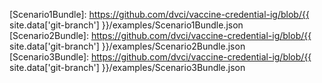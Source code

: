 [RFC 2119]: https://tools.ietf.org/html/rfc2119
[SMART Health Card]: https://smarthealth.cards/
[SMART Health Cards]: https://smarthealth.cards/
[SMART Health Cards Framework]: https://spec.smarthealth.cards/

[Scenario1Bundle]: https://github.com/dvci/vaccine-credential-ig/blob/{{ site.data['git-branch'] }}/examples/Scenario1Bundle.json
[Scenario2Bundle]: https://github.com/dvci/vaccine-credential-ig/blob/{{ site.data['git-branch'] }}/examples/Scenario2Bundle.json
[Scenario3Bundle]: https://github.com/dvci/vaccine-credential-ig/blob/{{ site.data['git-branch'] }}/examples/Scenario3Bundle.json

<!-- Code systems and value sets -->
[CVX]: https://www2a.cdc.gov/vaccines/iis/iisstandards/vaccines.asp?rpt=cvx
[SNOMED-CT]: https://www.snomed.org
[GTIN]: https://www.gs1.org/standards/id-keys/gtin
[MVX]: https://www2a.cdc.gov/vaccines/iis/iisstandards/vaccines.asp?rpt=mvx
[GLN]: https://www.gs1.org/standards/id-keys/gln







<!-- Generated from script/markdown-links ---------------------------------- -->

<!-- StructureDefinition links -->
[SHCCovid19LaboratoryBundleAD]: StructureDefinition-shc-covid19-laboratory-bundle-ad.html
[SHCCovid19LaboratoryBundleDM]: StructureDefinition-shc-covid19-laboratory-bundle-dm.html
[SHCCovid19LaboratoryResultObservationAD]: StructureDefinition-shc-covid19-laboratory-result-observation-ad.html
[SHCCovid19LaboratoryResultObservationDM]: StructureDefinition-shc-covid19-laboratory-result-observation-dm.html
[SHCInfectiousDiseaseLaboratoryBundleAD]: StructureDefinition-shc-infectious-disease-laboratory-bundle-ad.html
[SHCInfectiousDiseaseLaboratoryBundleDM]: StructureDefinition-shc-infectious-disease-laboratory-bundle-dm.html
[SHCInfectiousDiseaseLaboratoryResultObservationAD]: StructureDefinition-shc-infectious-disease-laboratory-result-observation-ad.html
[SHCInfectiousDiseaseLaboratoryResultObservationDM]: StructureDefinition-shc-infectious-disease-laboratory-result-observation-dm.html
[SHCPatientGeneralAD]: StructureDefinition-shc-patient-general-ad.html
[SHCPatientGeneralDM]: StructureDefinition-shc-patient-general-dm.html
[SHCPatientUnitedStatesAD]: StructureDefinition-shc-patient-us-ad.html
[SHCPatientUnitedStatesDM]: StructureDefinition-shc-patient-us-dm.html
[SHCVaccinationAD]: StructureDefinition-shc-vaccination-ad.html
[SHCVaccinationBundleAD]: StructureDefinition-shc-vaccination-bundle-ad.html
[SHCVaccinationBundleDM]: StructureDefinition-shc-vaccination-bundle-dm.html
[SHCVaccinationDM]: StructureDefinition-shc-vaccination-dm.html


<!-- ValueSet links -->
[CompletedObservationStatus]: StructureDefinition-completed-observation-status.html
[IdentityAssuranceLevel]: StructureDefinition-identity-assurance-level.html
[LabResultFindingsSNOMED]: StructureDefinition-lab-result-findings-snomed.html
[LabResultFindings]: StructureDefinition-lab-result-findings.html
[QualitativeLabResultFindings]: StructureDefinition-qualitative-lab-result-findings.html
[QualitativeLabResultsLOINC]: StructureDefinition-qualitative-lab-results-loinc.html
[SpecimenCollectionSupervisionStatus]: StructureDefinition-specimen-collection-supervision-status.html
[VaccineATC]: StructureDefinition-vaccine-atc.html
[VaccineCVX]: StructureDefinition-vaccine-cvx.html
[VaccineGTIN]: StructureDefinition-vaccine-gtin.html
[VaccineICD11]: StructureDefinition-vaccine-icd-11.html
[VaccineSNOMED]: StructureDefinition-vaccine-snomed.html


<!-- CodeSystem links -->
[IdentityAssuranceLevelCodeSystem]: StructureDefinition-identity-assurance-level-code-system.html
